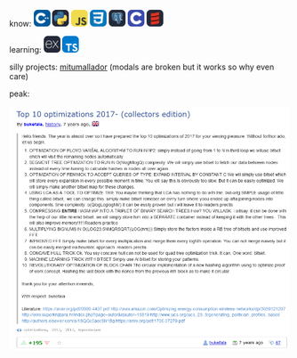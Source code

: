 know: 
<img src="https://github.com/tandpfun/skill-icons/blob/main/icons/CPP.svg" alt="C++ Icon" width="30"/> 
<img src="https://github.com/tandpfun/skill-icons/blob/main/icons/Python-Dark.svg" alt="Python" width="30"/>
<img src="https://github.com/tandpfun/skill-icons/blob/main/icons/JavaScript.svg" alt="JavaScript" width="30"/>
<img src="https://github.com/tandpfun/skill-icons/blob/main/icons/CSS.svg" alt="CSS" width="30"/>
<img src="https://github.com/tandpfun/skill-icons/blob/main/icons/PostgreSQL-Dark.svg" alt="PSQL" width="30"/>
<img src="https://github.com/tandpfun/skill-icons/blob/main/icons/C.svg" alt="C" width="30"/> 
<img src="https://github.com/tandpfun/skill-icons/blob/main/icons/Scala-Dark.svg" alt="scala" width="30"/>
<br>

learning:
<img src="https://github.com/tandpfun/skill-icons/blob/main/icons/ExpressJS-Dark.svg" alt="ExpressJS" width="30"/> 
<img src="https://github.com/tandpfun/skill-icons/blob/main/icons/TypeScript.svg" alt="TypeScript" width="30"/> 
<br>

silly projects:
[mitumallador](https://m1tuw.github.io/) (modals are broken but it works so why even care)
<br>

peak: <br>

<img src="https://github.com/m1tuw/m1tuw/blob/main/a.PNG" width="1000">

<!--
**m1tuw/m1tuw** is a ✨ _special_ ✨ repository because its `README.md` (this file) appears on your GitHub profile.

Here are some ideas to get you started:

- 🔭 I’m currently working on ...
- 🌱 I’m currently learning ...
- 👯 I’m looking to collaborate on ...
- 🤔 I’m looking for help with ...
- 💬 Ask me about ...
- 📫 How to reach me: ...
- 😄 Pronouns: ...
- ⚡ Fun fact: ...
-->
